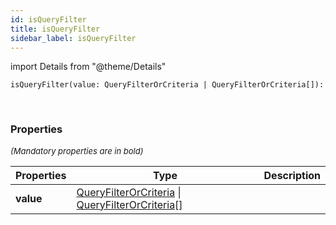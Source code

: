 ```yaml
---
id: isQueryFilter
title: isQueryFilter
sidebar_label: isQueryFilter
---
```


import Details from "@theme/Details"


```tsx
isQueryFilter(value: QueryFilterOrCriteria | QueryFilterOrCriteria[]): 
```
<br/>



### Properties

<font size="2"><i>(Mandatory properties are in bold)</i></font>

| Properties | Type | Description |
| --------- | ---- | ----------- |
| **value** | [QueryFilterOrCriteria](/framework-api/types/QueryFilterOrCriteria.md) \| [QueryFilterOrCriteria](/framework-api/types/QueryFilterOrCriteria.md)[] |  |


